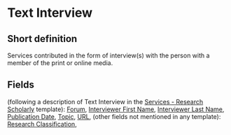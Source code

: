 # Text Interview
## Short definition
Services contributed in the form of interview(s) with the person with a member of the print or online media.
## Fields
(following a description of Text Interview in the [Services - Research Scholarly](../Templates/Services%20-%20Research%20Scholarly.md) template):
[Forum](../Object-Fields/Text%20Interview/Forum.md),
[Interviewer First Name](../Object-Fields/Text%20Interview/Interviewer%20First%20Name.md),
[Interviewer Last Name](../Object-Fields/Text%20Interview/Interviewer%20Last%20Name.md),
[Publication Date](../Object-Fields/Text%20Interview/Publication%20Date.md),
[Topic](../Object-Fields/Text%20Interview/Topic.md),
[URL](../Object-Fields/Text%20Interview/URL.md),
(other fields not mentioned in any template):
[Research Classification](../Object-Fields/Text%20Interview/Research%20Classification.md),

